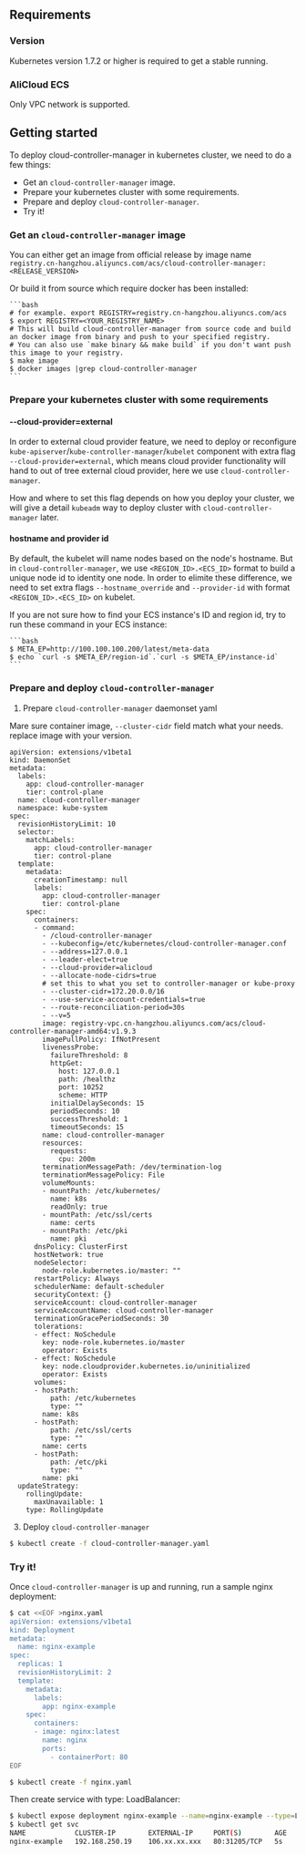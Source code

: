 ## Requirements

### Version
Kubernetes version 1.7.2 or higher is required to get a stable running.

### AliCloud ECS
Only VPC network is supported.

## Getting started
To deploy cloud-controller-manager in kubernetes cluster, we need to do a few things:

- Get an `cloud-controller-manager` image.
- Prepare your kubernetes cluster with some requirements.
- Prepare and deploy `cloud-controller-manager`.
- Try it!

### Get an `cloud-controller-manager` image

You can either get an image from official release by image name `registry.cn-hangzhou.aliyuncs.com/acs/cloud-controller-manager:<RELEASE_VERSION>`

Or build it from source which require docker has been installed:

    ```bash
    # for example. export REGISTRY=registry.cn-hangzhou.aliyuncs.com/acs
    $ export REGISTRY=<YOUR_REGISTRY_NAME>
    # This will build cloud-controller-manager from source code and build an docker image from binary and push to your specified registry.
    # You can also use `make binary && make build` if you don't want push this image to your registry.
    $ make image
    $ docker images |grep cloud-controller-manager
    ```

### Prepare your kubernetes cluster with some requirements

#### --cloud-provider=external

In order to external cloud provider feature, we need to deploy or reconfigure `kube-apiserver`/`kube-controller-manager`/`kubelet` component with extra flag `--cloud-provider=external`, which means cloud provider functionality will hand to out of tree external cloud provider, here we use `cloud-controller-manager`.

How and where to set this flag depends on how you deploy your cluster, we will give a detail `kubeadm` way to deploy cluster with `cloud-controller-manager` later.

#### hostname and provider id

By default, the kubelet will name nodes based on the node's hostname. But in `cloud-controller-manager`, we use `<REGION_ID>.<ECS_ID>` format to build a unique node id to identity one node. In order to elimite these difference, we need to set extra flags `--hostname_override` and `--provider-id` with format `<REGION_ID>.<ECS_ID>` on kubelet.

If you are not sure how to find your ECS instance's ID and region id, try to run these command in your ECS instance:

    ```bash
    $ META_EP=http://100.100.100.200/latest/meta-data
    $ echo `curl -s $META_EP/region-id`.`curl -s $META_EP/instance-id`
    ```

### Prepare and deploy `cloud-controller-manager`

1. Prepare `cloud-controller-manager` daemonset yaml

Mare sure container image, `--cluster-cidr` field match what your needs. replace image with your version.

```
apiVersion: extensions/v1beta1
kind: DaemonSet
metadata:
  labels:
    app: cloud-controller-manager
    tier: control-plane
  name: cloud-controller-manager
  namespace: kube-system
spec:
  revisionHistoryLimit: 10
  selector:
    matchLabels:
      app: cloud-controller-manager
      tier: control-plane
  template:
    metadata:
      creationTimestamp: null
      labels:
        app: cloud-controller-manager
        tier: control-plane
    spec:
      containers:
      - command:
        - /cloud-controller-manager
        - --kubeconfig=/etc/kubernetes/cloud-controller-manager.conf
        - --address=127.0.0.1
        - --leader-elect=true
        - --cloud-provider=alicloud
        - --allocate-node-cidrs=true
        # set this to what you set to controller-manager or kube-proxy
        - --cluster-cidr=172.20.0.0/16
        - --use-service-account-credentials=true
        - --route-reconciliation-period=30s
        - --v=5
        image: registry-vpc.cn-hangzhou.aliyuncs.com/acs/cloud-controller-manager-amd64:v1.9.3
        imagePullPolicy: IfNotPresent
        livenessProbe:
          failureThreshold: 8
          httpGet:
            host: 127.0.0.1
            path: /healthz
            port: 10252
            scheme: HTTP
          initialDelaySeconds: 15
          periodSeconds: 10
          successThreshold: 1
          timeoutSeconds: 15
        name: cloud-controller-manager
        resources:
          requests:
            cpu: 200m
        terminationMessagePath: /dev/termination-log
        terminationMessagePolicy: File
        volumeMounts:
        - mountPath: /etc/kubernetes/
          name: k8s
          readOnly: true
        - mountPath: /etc/ssl/certs
          name: certs
        - mountPath: /etc/pki
          name: pki
      dnsPolicy: ClusterFirst
      hostNetwork: true
      nodeSelector:
        node-role.kubernetes.io/master: ""
      restartPolicy: Always
      schedulerName: default-scheduler
      securityContext: {}
      serviceAccount: cloud-controller-manager
      serviceAccountName: cloud-controller-manager
      terminationGracePeriodSeconds: 30
      tolerations:
      - effect: NoSchedule
        key: node-role.kubernetes.io/master
        operator: Exists
      - effect: NoSchedule
        key: node.cloudprovider.kubernetes.io/uninitialized
        operator: Exists
      volumes:
      - hostPath:
          path: /etc/kubernetes
          type: ""
        name: k8s
      - hostPath:
          path: /etc/ssl/certs
          type: ""
        name: certs
      - hostPath:
          path: /etc/pki
          type: ""
        name: pki
  updateStrategy:
    rollingUpdate:
      maxUnavailable: 1
    type: RollingUpdate

```
3. Deploy `cloud-controller-manager`
```bash
$ kubectl create -f cloud-controller-manager.yaml
```

### Try it!
Once `cloud-controller-manager` is up and running, run a sample nginx deployment:
```bash
$ cat <<EOF >nginx.yaml
apiVersion: extensions/v1beta1
kind: Deployment
metadata:
  name: nginx-example
spec:
  replicas: 1
  revisionHistoryLimit: 2
  template:
    metadata:
      labels:
        app: nginx-example
    spec:
      containers:
      - image: nginx:latest
        name: nginx
        ports:
          - containerPort: 80
EOF

$ kubectl create -f nginx.yaml
```

Then create service with type: LoadBalancer:
```bash
$ kubectl expose deployment nginx-example --name=nginx-example --type=LoadBalancer
$ kubectl get svc
NAME            CLUSTER-IP        EXTERNAL-IP     PORT(S)        AGE
nginx-example   192.168.250.19    106.xx.xx.xxx   80:31205/TCP   5s
```